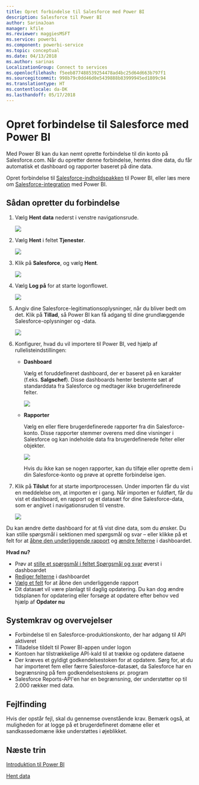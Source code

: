```yaml
---
title: Opret forbindelse til Salesforce med Power BI
description: Salesforce til Power BI
author: SarinaJoan
manager: kfile
ms.reviewer: maggiesMSFT
ms.service: powerbi
ms.component: powerbi-service
ms.topic: conceptual
ms.date: 04/13/2018
ms.author: sarinas
LocalizationGroup: Connect to services
ms.openlocfilehash: f5eeb877488539254478ad4bc25d64d663b797f1
ms.sourcegitcommit: 998b79c0dd46d0e5439888b83999945ed1809c94
ms.translationtype: HT
ms.contentlocale: da-DK
ms.lasthandoff: 05/17/2018
---
```

# <a name="connect-to-salesforce-with-power-bi"></a>Opret forbindelse til Salesforce med Power BI
Med Power BI kan du kan nemt oprette forbindelse til din konto på Salesforce.com. Når du opretter denne forbindelse, hentes dine data, du får automatisk et dashboard og rapporter baseret på dine data.

Opret forbindelse til [Salesforce-indholdspakken](https://app.powerbi.com/getdata/services/salesforce) til Power BI, eller læs mere om [Salesforce-integration](https://powerbi.microsoft.com/integrations/salesforce) med Power BI.

## <a name="how-to-connect"></a>Sådan opretter du forbindelse
1. Vælg **Hent data** nederst i venstre navigationsrude.
   
   ![](media/service-connect-to-salesforce/pbi_getdata.png) 
2. Vælg **Hent** i feltet **Tjenester**.
   
   ![](media/service-connect-to-salesforce/pbi_getservices.png) 
3. Klik på **Salesforce**, og vælg **Hent**.  
   
   ![](media/service-connect-to-salesforce/salesforce.png)
4. Vælg **Log på** for at starte logonflowet.
   
    ![](media/service-connect-to-salesforce/dialog.png)
5. Angiv dine Salesforce-legitimationsoplysninger, når du bliver bedt om det. Klik på **Tillad**, så Power BI kan få adgang til dine grundlæggende Salesforce-oplysninger og -data.
   
   ![](media/service-connect-to-salesforce/sf_authorize.png)
6. Konfigurer, hvad du vil importere til Power BI, ved hjælp af rullelisteindstillingen:
   
   * **Dashboard**
     
     Vælg et foruddefineret dashboard, der er baseret på en karakter (f.eks. **Salgschef**). Disse dashboards henter bestemte sæt af standarddata fra Salesforce og medtager ikke brugerdefinerede felter.
     
     ![](media/service-connect-to-salesforce/pbi_salesforcechooserole.png)
   * **Rapporter**
     
     Vælg en eller flere brugerdefinerede rapporter fra din Salesforce-konto. Disse rapporter stemmer overens med dine visninger i Salesforce og kan indeholde data fra brugerdefinerede felter eller objekter.
     
     ![](media/service-connect-to-salesforce/pbi_salesforcereports.png)
     
     Hvis du ikke kan se nogen rapporter, kan du tilføje eller oprette dem i din Salesforce-konto og prøve at oprette forbindelse igen.
7. Klik på **Tilslut** for at starte importprocessen. Under importen får du vist en meddelelse om, at importen er i gang. Når importen er fuldført, får du vist et dashboard, en rapport og et datasæt for dine Salesforce-data, som er angivet i navigationsruden til venstre.
   
   ![](media/service-connect-to-salesforce/pbi_getdatasalesforcedash.png)

Du kan ændre dette dashboard for at få vist dine data, som du ønsker. Du kan stille spørgsmål i sektionen med spørgsmål og svar – eller klikke på et felt for at [åbne den underliggende rapport](service-dashboard-tiles.md) og [ændre felterne](service-dashboard-edit-tile.md) i dashboardet.

**Hvad nu?**

* Prøv at [stille et spørgsmål i feltet Spørgsmål og svar](power-bi-q-and-a.md) øverst i dashboardet
* [Rediger felterne](service-dashboard-edit-tile.md) i dashboardet
* [Vælg et felt](service-dashboard-tiles.md) for at åbne den underliggende rapport
* Dit datasæt vil være planlagt til daglig opdatering. Du kan dog ændre tidsplanen for opdatering eller forsøge at opdatere efter behov ved hjælp af **Opdater nu**

## <a name="system-requirements-and-considerations"></a>Systemkrav og overvejelser
- Forbindelse til en Salesforce-produktionskonto, der har adgang til API aktiveret
- Tilladelse tildelt til Power BI-appen under logon
- Kontoen har tilstrækkelige API-kald til at trække og opdatere dataene
- Der kræves et gyldigt godkendelsestoken for at opdatere. Sørg for, at du har importeret fem eller færre Salesforce-datasæt, da Salesforce har en begrænsning på fem godkendelsestokens pr. program
- Salesforce Reports-API'en har en begrænsning, der understøtter op til 2.000 rækker med data.


## <a name="troubleshooting"></a>Fejlfinding
Hvis der opstår fejl, skal du gennemse ovenstående krav. Bemærk også, at muligheden for at logge på et brugerdefineret domæne eller et sandkassedomæne ikke understøttes i øjeblikket.

## <a name="next-steps"></a>Næste trin
[Introduktion til Power BI](service-get-started.md)

[Hent data](service-get-data.md)

